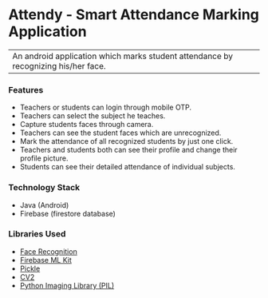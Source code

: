 # Attendy - Smart Attendance Marking Application
<table>
  <tr>
    <td>
      An android application which marks student attendance by recognizing his/her face.
    </td>
  </tr>
</table>

### Features
- Teachers or students can login through mobile OTP.
- Teachers can select the subject he teaches.
- Capture students faces through camera.
- Teachers can see the student faces which are unrecognized.
- Mark the attendance of all recognized students by just one click.
- Teachers and students both can see their profile and change their profile picture.
- Students can see their detailed attendance of individual subjects.

### Technology Stack
- Java (Android)
- Firebase (firestore database)

### Libraries Used
- [Face Recognition](https://pypi.org/project/face-recognition/)
- [Firebase ML Kit](https://firebase.google.com/docs/ml-kit)
- [Pickle](https://github.com/python/cpython/blob/master/Lib/pickle.py)
- [CV2](https://pypi.org/project/opencv-python/)
- [Python Imaging Library (PIL)](https://pypi.org/project/Pillow/)
